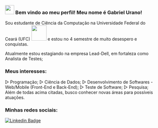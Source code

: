 ### <img src="https://media.giphy.com/media/hvRJCLFzcasrR4ia7z/giphy.gif" width="30px"> Bem vindo ao meu perfil! Meu nome é Gabriel Urano!

Sou estudante de Ciência da Computação na Universidade Federal do Ceará (UFC) <img src="https://upload.wikimedia.org/wikipedia/commons/thumb/a/a9/Brasao4_vertical_cor_300dpi.png/200px-Brasao4_vertical_cor_300dpi.png" width="50px"> e estou no 4 semestre de muito desespero e conquistas.

Atualmente estou estagiando na empresa Lead-Dell, em fortaleza como Analista de Testes;

### Meus interesses:
▷ Programação;
▷ Ciência de Dados;
▷ Desenvolvimento de Softwares - Web/Mobile (Front-End e Back-End);
▷ Teste de Software;
▷ Pesquisa;
Além de todas acima citadas, busco conhecer novas áreas para possíveis atuações.

### Minhas redes sociais:

[![Linkedin Badge](https://img.shields.io/badge/-LinkedIn-blue?style=flat-square&logo=Linkedin&logoColor=white&link=https://www.linkedin.com/in/harshkumarkhatri/)](https://www.linkedin.com/in/gabriel-urano-70348a181/)
